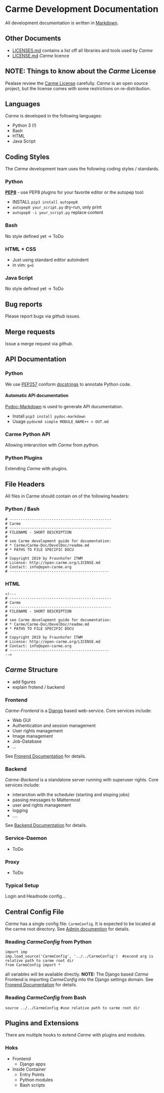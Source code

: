 
# Carme Development Documentation
All development documentation is written in [Markdown](https://github.com/adam-p/markdown-here/wiki/Markdown-Cheatsheet).

## Other Documents
* [LICENSES.md](LICENSES.md) contains a list off all libraries and tools used by *Carme*
* [LICENSE.md](LICENSE.md) *Carme* licence

## NOTE: Things to know about the *Carme* License
Pealase review the [Carme License](LICENSE.md) carefully. *Carme* is an open source project, but the license comes with some restrictions on re-distribution. 

## Languages
*Carme* is developed in the following languages:
* Python 3 (!)
* Bash
* HTML
* Java Script

## Coding Styles
The *Carme* development team uses the following coding styles / standards. 
 
### Python
**[PEP8](http://pypi.python.org/pypi/autopep8/)** - use PEP8 plugins for your favorite editor or the autopep tool:
* INSTALL ``pip3 install autopep8``
* ``autopep8 your_script.py``  dry-run, only print
* ``autopep8 -i your_script.py`` replace content

### Bash
No style defined yet -> ToDo

### HTML + CSS
* Just using standard editor autoindent
* in vim: ``g=G``

### Java Script
No style defined yet -> ToDo

## Bug reports
Please report bugs via *github* issues. 

## Merge requests
Issue a merge request via *github*. 

## API Documentation

### Python
We use [PEP257](https://www.python.org/dev/peps/pep-0257/) conform [docstrings](https://www.pythonforbeginners.com/basics/python-docstrings) to annotate Python code.

#### Automatic API documentation
[Pydoc-Markdown](https://github.com/NiklasRosenstein/pydoc-markdown) is used to generate API ducumentation.

* Install
``
pip3 install pydoc-markdown
``
* Usage
``
pydocmd simple MODULE_NAME++ > OUT.md
``

### Carme Python API
Allowing interarction with *Carme* from python.

### Python Plugins
Extending *Carme* with plugins.

## File Headers
All files in Carme should contain on of the following headers:

### Python / Bash
```
# ---------------------------------------------- 
# Carme
# ----------------------------------------------
# FILENAME - SHORT DESCRIPTION                                                                                                                                                                     
#                                                                                                                                                                                                            
# see Carme development guide for documentation: 
# * Carme/Carme-Doc/DevelDoc/readme.md
# * PATHS TO FILE SPECIFIC DOCU                                                                                                                                                                        
#
# Copyright 2019 by Fraunhofer ITWM  
# License: http://open-carme.org/LICENSE.md 
# Contact: info@open-carme.org
# ---------------------------------------------   
```

### HTML
```
<!---
# ---------------------------------------------- 
# Carme
# ----------------------------------------------
# FILENAME - SHORT DESCRIPTION                                                                                                                                                                     
#                                                                                                                                                                                                            
# see Carme development guide for documentation: 
# * Carme/Carme-Doc/DevelDoc/readme.md
# * PATHS TO FILE SPECIFIC DOCU                                                                                                                                                                        
#
# Copyright 2019 by Fraunhofer ITWM  
# License: http://open-carme.org/LICENSE.md 
# Contact: info@open-carme.org
# ---------------------------------------------
-->
```

## *Carme* Structure
* add figures
* explain frotend / backend

### Frontend
*Carme-Frontend* is a [Django](https://www.djangoproject.com/) based web-service. Core services include:
* Web GUI
* Authentication and session management
* User rights management
* Image management
* Job-Database
* ...

See [Fronend Documentation](FrontendDocu.md) for details.

### Backend
*Carme-Backend* is a standalone server running with superuser rights. Core services include:
* interarction with the scheduler (starting and stoping jobs)
* passing messages to Mattermost
* user and rights management
* logging
* ....

See [Backend Documentation](BackendDocu.md) for details.

### Service-Daemon
* ToDo

### Proxy
* ToDo

### Typical Setup
Login and Headnode config...

## Central Config File
*Carme* has a single config file: ``CarmeConfig``. It is expected to be located at the carme root directory. See [Admin documention](../AdminDoc/readme.md) for details.

### Reading *CarmeConfig* from Python
```
import imp  
imp.load_source('CarmeConfig', '../../CarmeConfig')  #second arg is relative path to carme root dir 
from CarmeConfig import *            
```
all variables will be available directly. **NOTE:** The Django based *Carme* Frontend is importing *CarmeConfig* into the Django settings domain. See [Fronend Documentation](FrontendDocu.md) for details.

### Reading *CarmeConfig* from Bash
```
source ../../CarmeConfig #use relative path to carme root dir
```
## Plugins and Extensions
There are multiple hooks to extend *Carme* with plugins and modules.


### Hoks
* Frontend
    * Django apps 
* Inside Container
    * Entry Points
    * Python modules
    * Bash scripts
